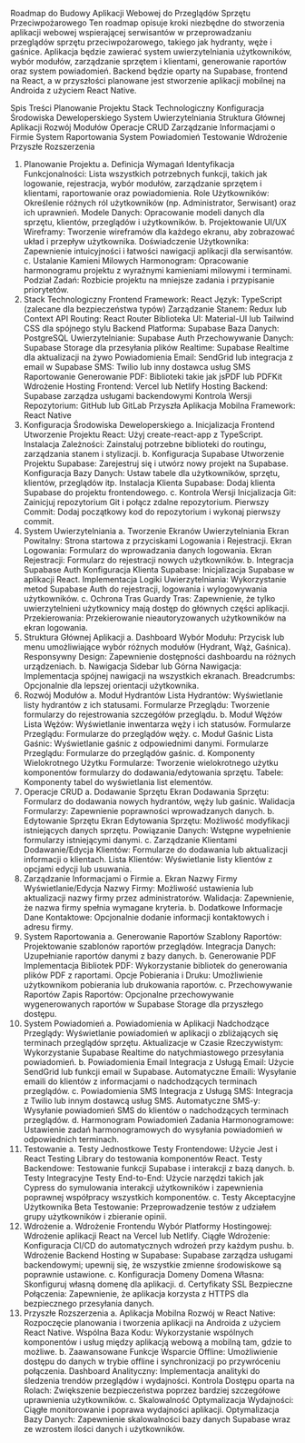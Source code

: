 Roadmap do Budowy Aplikacji Webowej do Przeglądów Sprzętu Przeciwpożarowego
Ten roadmap opisuje kroki niezbędne do stworzenia aplikacji webowej wspierającej serwisantów w przeprowadzaniu przeglądów sprzętu przeciwpożarowego, takiego jak hydranty, węże i gaśnice. Aplikacja będzie zawierać system uwierzytelniania użytkowników, wybór modułów, zarządzanie sprzętem i klientami, generowanie raportów oraz system powiadomień. Backend będzie oparty na Supabase, frontend na React, a w przyszłości planowane jest stworzenie aplikacji mobilnej na Androida z użyciem React Native.

Spis Treści
Planowanie Projektu
Stack Technologiczny
Konfiguracja Środowiska Deweloperskiego
System Uwierzytelniania
Struktura Głównej Aplikacji
Rozwój Modułów
Operacje CRUD
Zarządzanie Informacjami o Firmie
System Raportowania
System Powiadomień
Testowanie
Wdrożenie
Przyszłe Rozszerzenia
1. Planowanie Projektu
a. Definicja Wymagań
Identyfikacja Funkcjonalności: Lista wszystkich potrzebnych funkcji, takich jak logowanie, rejestracja, wybór modułów, zarządzanie sprzętem i klientami, raportowanie oraz powiadomienia.
Role Użytkowników: Określenie różnych ról użytkowników (np. Administrator, Serwisant) oraz ich uprawnień.
Modele Danych: Opracowanie modeli danych dla sprzętu, klientów, przeglądów i użytkowników.
b. Projektowanie UI/UX
Wireframy: Tworzenie wireframów dla każdego ekranu, aby zobrazować układ i przepływ użytkownika.
Doświadczenie Użytkownika: Zapewnienie intuicyjności i łatwości nawigacji aplikacji dla serwisantów.
c. Ustalanie Kamieni Milowych
Harmonogram: Opracowanie harmonogramu projektu z wyraźnymi kamieniami milowymi i terminami.
Podział Zadań: Rozbicie projektu na mniejsze zadania i przypisanie priorytetów.
2. Stack Technologiczny
Frontend
Framework: React
Język: TypeScript (zalecane dla bezpieczeństwa typów)
Zarządzanie Stanem: Redux lub Context API
Routing: React Router
Biblioteka UI: Material-UI lub Tailwind CSS dla spójnego stylu
Backend
Platforma: Supabase
Baza Danych: PostgreSQL
Uwierzytelnianie: Supabase Auth
Przechowywanie Danych: Supabase Storage dla przesyłania plików
Realtime: Supabase Realtime dla aktualizacji na żywo
Powiadomienia
Email: SendGrid lub integracja z email w Supabase
SMS: Twilio lub inny dostawca usług SMS
Raportowanie
Generowanie PDF: Biblioteki takie jak jsPDF lub PDFKit
Wdrożenie
Hosting Frontend: Vercel lub Netlify
Hosting Backend: Supabase zarządza usługami backendowymi
Kontrola Wersji
Repozytorium: GitHub lub GitLab
Przyszła Aplikacja Mobilna
Framework: React Native
3. Konfiguracja Środowiska Deweloperskiego
a. Inicjalizacja Frontend
Utworzenie Projektu React: Użyj create-react-app z TypeScript.
Instalacja Zależności: Zainstaluj potrzebne biblioteki do routingu, zarządzania stanem i stylizacji.
b. Konfiguracja Supabase
Utworzenie Projektu Supabase: Zarejestruj się i utwórz nowy projekt na Supabase.
Konfiguracja Bazy Danych: Ustaw tabele dla użytkowników, sprzętu, klientów, przeglądów itp.
Instalacja Klienta Supabase: Dodaj klienta Supabase do projektu frontendowego.
c. Kontrola Wersji
Inicjalizacja Git: Zainicjuj repozytorium Git i połącz zdalne repozytorium.
Pierwszy Commit: Dodaj początkowy kod do repozytorium i wykonaj pierwszy commit.
4. System Uwierzytelniania
a. Tworzenie Ekranów Uwierzytelniania
Ekran Powitalny: Strona startowa z przyciskami Logowania i Rejestracji.
Ekran Logowania: Formularz do wprowadzania danych logowania.
Ekran Rejestracji: Formularz do rejestracji nowych użytkowników.
b. Integracja Supabase Auth
Konfiguracja Klienta Supabase: Inicjalizacja Supabase w aplikacji React.
Implementacja Logiki Uwierzytelniania: Wykorzystanie metod Supabase Auth do rejestracji, logowania i wylogowywania użytkowników.
c. Ochrona Tras
Guardy Tras: Zapewnienie, że tylko uwierzytelnieni użytkownicy mają dostęp do głównych części aplikacji.
Przekierowania: Przekierowanie nieautoryzowanych użytkowników na ekran logowania.
5. Struktura Głównej Aplikacji
a. Dashboard
Wybór Modułu: Przycisk lub menu umożliwiające wybór różnych modułów (Hydrant, Wąż, Gaśnica).
Responsywny Design: Zapewnienie dostępności dashboardu na różnych urządzeniach.
b. Nawigacja
Sidebar lub Górna Nawigacja: Implementacja spójnej nawigacji na wszystkich ekranach.
Breadcrumbs: Opcjonalnie dla lepszej orientacji użytkownika.
6. Rozwój Modułów
a. Moduł Hydrantów
Lista Hydrantów: Wyświetlanie listy hydrantów z ich statusami.
Formularze Przeglądu: Tworzenie formularzy do rejestrowania szczegółów przeglądu.
b. Moduł Wężów
Lista Wężów: Wyświetlanie inwentarza węży i ich statusów.
Formularze Przeglądu: Formularze do przeglądów węży.
c. Moduł Gaśnic
Lista Gaśnic: Wyświetlanie gaśnic z odpowiednimi danymi.
Formularze Przeglądu: Formularze do przeglądów gaśnic.
d. Komponenty Wielokrotnego Użytku
Formularze: Tworzenie wielokrotnego użytku komponentów formularzy do dodawania/edytowania sprzętu.
Tabele: Komponenty tabel do wyświetlania list elementów.
7. Operacje CRUD
a. Dodawanie Sprzętu
Ekran Dodawania Sprzętu: Formularz do dodawania nowych hydrantów, węży lub gaśnic.
Walidacja Formularzy: Zapewnienie poprawności wprowadzanych danych.
b. Edytowanie Sprzętu
Ekran Edytowania Sprzętu: Możliwość modyfikacji istniejących danych sprzętu.
Powiązanie Danych: Wstępne wypełnienie formularzy istniejącymi danymi.
c. Zarządzanie Klientami
Dodawanie/Edycja Klientów: Formularze do dodawania lub aktualizacji informacji o klientach.
Lista Klientów: Wyświetlanie listy klientów z opcjami edycji lub usuwania.
8. Zarządzanie Informacjami o Firmie
a. Ekran Nazwy Firmy
Wyświetlanie/Edycja Nazwy Firmy: Możliwość ustawienia lub aktualizacji nazwy firmy przez administratorów.
Walidacja: Zapewnienie, że nazwa firmy spełnia wymagane kryteria.
b. Dodatkowe Informacje
Dane Kontaktowe: Opcjonalnie dodanie informacji kontaktowych i adresu firmy.
9. System Raportowania
a. Generowanie Raportów
Szablony Raportów: Projektowanie szablonów raportów przeglądów.
Integracja Danych: Uzupełnianie raportów danymi z bazy danych.
b. Generowanie PDF
Implementacja Bibliotek PDF: Wykorzystanie bibliotek do generowania plików PDF z raportami.
Opcje Pobierania i Druku: Umożliwienie użytkownikom pobierania lub drukowania raportów.
c. Przechowywanie Raportów
Zapis Raportów: Opcjonalne przechowywanie wygenerowanych raportów w Supabase Storage dla przyszłego dostępu.
10. System Powiadomień
a. Powiadomienia w Aplikacji
Nadchodzące Przeglądy: Wyświetlanie powiadomień w aplikacji o zbliżających się terminach przeglądów sprzętu.
Aktualizacje w Czasie Rzeczywistym: Wykorzystanie Supabase Realtime do natychmiastowego przesyłania powiadomień.
b. Powiadomienia Email
Integracja z Usługą Email: Użycie SendGrid lub funkcji email w Supabase.
Automatyczne Emaili: Wysyłanie emaili do klientów z informacjami o nadchodzących terminach przeglądów.
c. Powiadomienia SMS
Integracja z Usługą SMS: Integracja z Twilio lub innym dostawcą usług SMS.
Automatyczne SMS-y: Wysyłanie powiadomień SMS do klientów o nadchodzących terminach przeglądów.
d. Harmonogram Powiadomień
Zadania Harmonogramowe: Ustawienie zadań harmonogramowych do wysyłania powiadomień w odpowiednich terminach.
11. Testowanie
a. Testy Jednostkowe
Testy Frontendowe: Użycie Jest i React Testing Library do testowania komponentów React.
Testy Backendowe: Testowanie funkcji Supabase i interakcji z bazą danych.
b. Testy Integracyjne
Testy End-to-End: Użycie narzędzi takich jak Cypress do symulowania interakcji użytkowników i zapewnienia poprawnej współpracy wszystkich komponentów.
c. Testy Akceptacyjne Użytkownika
Beta Testowanie: Przeprowadzenie testów z udziałem grupy użytkowników i zbieranie opinii.
12. Wdrożenie
a. Wdrożenie Frontendu
Wybór Platformy Hostingowej: Wdrożenie aplikacji React na Vercel lub Netlify.
Ciągłe Wdrożenie: Konfiguracja CI/CD do automatycznych wdrożeń przy każdym pushu.
b. Wdrożenie Backend
Hosting w Supabase: Supabase zarządza usługami backendowymi; upewnij się, że wszystkie zmienne środowiskowe są poprawnie ustawione.
c. Konfiguracja Domeny
Domena Własna: Skonfiguruj własną domenę dla aplikacji.
d. Certyfikaty SSL
Bezpieczne Połączenia: Zapewnienie, że aplikacja korzysta z HTTPS dla bezpiecznego przesyłania danych.
13. Przyszłe Rozszerzenia
a. Aplikacja Mobilna
Rozwój w React Native: Rozpoczęcie planowania i tworzenia aplikacji na Androida z użyciem React Native.
Wspólna Baza Kodu: Wykorzystanie wspólnych komponentów i usług między aplikacją webową a mobilną tam, gdzie to możliwe.
b. Zaawansowane Funkcje
Wsparcie Offline: Umożliwienie dostępu do danych w trybie offline i synchronizacji po przywróceniu połączenia.
Dashboard Analityczny: Implementacja analityki do śledzenia trendów przeglądów i wydajności.
Kontrola Dostępu oparta na Rolach: Zwiększenie bezpieczeństwa poprzez bardziej szczegółowe uprawnienia użytkowników.
c. Skalowalność
Optymalizacja Wydajności: Ciągłe monitorowanie i poprawa wydajności aplikacji.
Optymalizacja Bazy Danych: Zapewnienie skalowalności bazy danych Supabase wraz ze wzrostem ilości danych i użytkowników.
